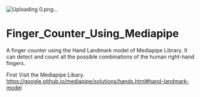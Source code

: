 ![Uploading 0.png…]()
# Finger_Counter_Using_Mediapipe
 A finger counter using the Hand Landmark model of Mediapipe Library. It can detect and count all the possible combinations of the human right-hand fingers.

First Visit the Mediapipe Libary. https://google.github.io/mediapipe/solutions/hands.html#hand-landmark-model
 
